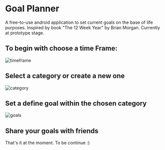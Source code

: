 # Goal Planner

A free-to-use android application to set current goals on the base of life purposes. Inspired by book "The 12 Week Year" by Brian Morgan.
Currently at prototype stage.

## To begin with choose a time Frame:

![timeframe](https://user-images.githubusercontent.com/25244078/36077750-e5ea106c-0f6e-11e8-97c7-00a8a90304bc.png)


## Select a category or create a new one

![category](https://user-images.githubusercontent.com/25244078/36077798-61fbc6dc-0f6f-11e8-983e-e3a196ebfb1f.png)

## Set a define goal within the chosen category

![goals](https://user-images.githubusercontent.com/25244078/36077885-65c863f0-0f70-11e8-867e-6df2013b6e02.png)

## Share your goals with friends

That's it at the moment. To be continue :)
